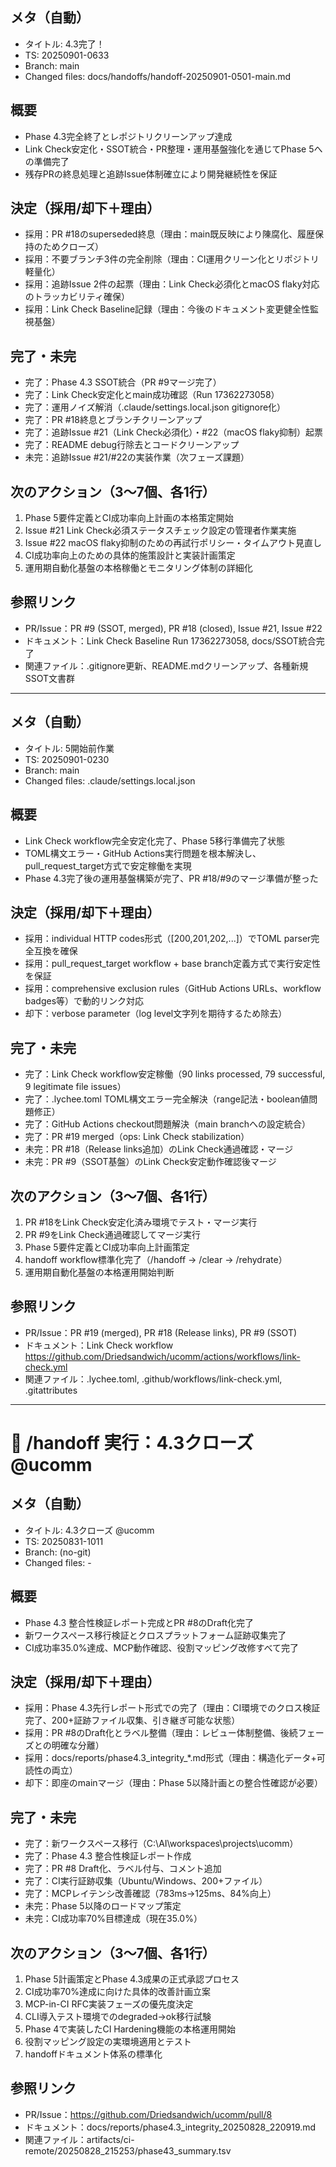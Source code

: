 ## メタ（自動）
- タイトル: 4.3完了！
- TS: 20250901-0633
- Branch: main
- Changed files: docs/handoffs/handoff-20250901-0501-main.md

## 概要
- Phase 4.3完全終了とレポジトリクリーンアップ達成
- Link Check安定化・SSOT統合・PR整理・運用基盤強化を通じてPhase 5への準備完了
- 残存PRの終息処理と追跡Issue体制確立により開発継続性を保証

## 決定（採用/却下＋理由）
- 採用：PR #18のsuperseded終息（理由：main既反映により陳腐化、履歴保持のためクローズ）
- 採用：不要ブランチ3件の完全削除（理由：CI運用クリーン化とリポジトリ軽量化）
- 採用：追跡Issue 2件の起票（理由：Link Check必須化とmacOS flaky対応のトラッカビリティ確保）
- 採用：Link Check Baseline記録（理由：今後のドキュメント変更健全性監視基盤）

## 完了・未完
- 完了：Phase 4.3 SSOT統合（PR #9マージ完了）
- 完了：Link Check安定化とmain成功確認（Run 17362273058）
- 完了：運用ノイズ解消（.claude/settings.local.json gitignore化）
- 完了：PR #18終息とブランチクリーンアップ
- 完了：追跡Issue #21（Link Check必須化）・#22（macOS flaky抑制）起票
- 完了：README debug行除去とコードクリーンアップ
- 未完：追跡Issue #21/#22の実装作業（次フェーズ課題）

## 次のアクション（3〜7個、各1行）
1. Phase 5要件定義とCI成功率向上計画の本格策定開始
2. Issue #21 Link Check必須ステータスチェック設定の管理者作業実施
3. Issue #22 macOS flaky抑制のための再試行ポリシー・タイムアウト見直し
4. CI成功率向上のための具体的施策設計と実装計画策定
5. 運用期自動化基盤の本格稼働とモニタリング体制の詳細化

## 参照リンク
- PR/Issue：PR #9 (SSOT, merged), PR #18 (closed), Issue #21, Issue #22
- ドキュメント：Link Check Baseline Run 17362273058, docs/SSOT統合完了
- 関連ファイル：.gitignore更新、README.mdクリーンアップ、各種新規SSOT文書群

---

## メタ（自動）
- タイトル: 5開始前作業
- TS: 20250901-0230
- Branch: main
- Changed files: .claude/settings.local.json

## 概要
- Link Check workflow完全安定化完了、Phase 5移行準備完了状態
- TOML構文エラー・GitHub Actions実行問題を根本解決し、pull_request_target方式で安定稼働を実現
- Phase 4.3完了後の運用基盤構築が完了、PR #18/#9のマージ準備が整った

## 決定（採用/却下＋理由）
- 採用：individual HTTP codes形式（[200,201,202,...]）でTOML parser完全互換を確保
- 採用：pull_request_target workflow + base branch定義方式で実行安定性を保証
- 採用：comprehensive exclusion rules（GitHub Actions URLs、workflow badges等）で動的リンク対応
- 却下：verbose parameter（log level文字列を期待するため除去）

## 完了・未完
- 完了：Link Check workflow安定稼働（90 links processed, 79 successful, 9 legitimate file issues）
- 完了：.lychee.toml TOML構文エラー完全解決（range記法・boolean値問題修正）
- 完了：GitHub Actions checkout問題解決（main branchへの設定統合）
- 完了：PR #19 merged（ops: Link Check stabilization）
- 未完：PR #18（Release links追加）のLink Check通過確認・マージ
- 未完：PR #9（SSOT基盤）のLink Check安定動作確認後マージ

## 次のアクション（3〜7個、各1行）
1. PR #18をLink Check安定化済み環境でテスト・マージ実行
2. PR #9をLink Check通過確認してマージ実行
3. Phase 5要件定義とCI成功率向上計画策定
4. handoff workflow標準化完了（/handoff → /clear → /rehydrate）
5. 運用期自動化基盤の本格運用開始判断

## 参照リンク
- PR/Issue：PR #19 (merged), PR #18 (Release links), PR #9 (SSOT)
- ドキュメント：Link Check workflow https://github.com/Driedsandwich/ucomm/actions/workflows/link-check.yml
- 関連ファイル：.lychee.toml, .github/workflows/link-check.yml, .gitattributes

---

# 📝 /handoff 実行：4.3クローズ @ucomm

## メタ（自動）
- タイトル: 4.3クローズ @ucomm
- TS: 20250831-1011
- Branch: (no-git)
- Changed files: -

## 概要
- Phase 4.3 整合性検証レポート完成とPR #8のDraft化完了
- 新ワークスペース移行検証とクロスプラットフォーム証跡収集完了
- CI成功率35.0%達成、MCP動作確認、役割マッピング改修すべて完了

## 決定（採用/却下＋理由）
- 採用：Phase 4.3先行レポート形式での完了（理由：CI環境でのクロス検証完了、200+証跡ファイル収集、引き継ぎ可能な状態）
- 採用：PR #8のDraft化とラベル整備（理由：レビュー体制整備、後続フェーズとの明確な分離）
- 採用：docs/reports/phase4.3_integrity_*.md形式（理由：構造化データ+可読性の両立）
- 却下：即座のmainマージ（理由：Phase 5以降計画との整合性確認が必要）

## 完了・未完
- 完了：新ワークスペース移行（C:\AI\workspaces\projects\ucomm）
- 完了：Phase 4.3 整合性検証レポート作成
- 完了：PR #8 Draft化、ラベル付与、コメント追加
- 完了：CI実行証跡収集（Ubuntu/Windows、200+ファイル）
- 完了：MCPレイテンシ改善確認（783ms→125ms、84%向上）
- 未完：Phase 5以降のロードマップ策定
- 未完：CI成功率70%目標達成（現在35.0%）

## 次のアクション（3〜7個、各1行）
1. Phase 5計画策定とPhase 4.3成果の正式承認プロセス
2. CI成功率70%達成に向けた具体的改善計画立案
3. MCP-in-CI RFC実装フェーズの優先度決定
4. CLI導入テスト環境でのdegraded→ok移行試験
5. Phase 4で実装したCI Hardening機能の本格運用開始
6. 役割マッピング設定の実環境適用とテスト
7. handoffドキュメント体系の標準化

## 参照リンク
- PR/Issue：https://github.com/Driedsandwich/ucomm/pull/8
- ドキュメント：docs/reports/phase4.3_integrity_20250828_220919.md
- 関連ファイル：artifacts/ci-remote/20250828_215253/phase43_summary.tsv
